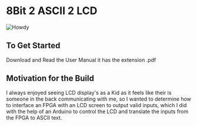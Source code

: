 # 8Bit 2 ASCII 2 LCD

![Howdy](https://user-images.githubusercontent.com/87344382/144463595-c1f01d5b-d7df-46a7-b7e2-38d7a8aa52df.jpeg)

## To Get Started

Download and Read the User Manual it has the extension .pdf

## Motivation for the Build

I always enjoyed seeing LCD display's as a Kid as it 
feels like their is someone in the back communicating with 
me, so I wanted to determine how to interface an FPGA
with an LCD screen to output valid inputs, which I did
with the help of an Arduino to control the LCD and translate
the inputs from the FPGA to ASCII text.
